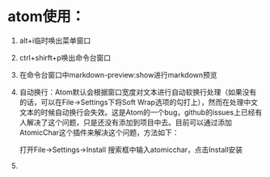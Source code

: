 atom使用：
================================

1. alt+i临时唤出菜单窗口

2. ctrl+shirft+p唤出命令台窗口

3. 在命令台窗口中markdown-preview:show进行markdown预览

4. 自动换行：Atom默认会根据窗口宽度对文本进行自动软换行处理（如果没有的话，可以在File->Settings下将Soft Wrap选项的勾打上），然而在处理中文文本的时候自动换行会失效。这是Atom的一个bug，github的issues上已经有人解决了这个问题，只是还没有添加到项目中去。目前可以通过添加AtomicChar这个插件来解决这个问题，方法如下：

    打开File->Settings->Install
    搜索框中输入atomicchar，点击Install安装

5.
